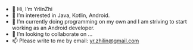 - 👋 Hi, I’m YrlinZhi
- 👀 I’m interested in Java, Kotlin, Android.
- 🌱 I’m currently doing programming on my own and I am striving to start working as an Android developer.
- 💞️ I’m looking to collaborate on ...
- 📫 Please write to me by email: yr.zhilin@gmail.com

<!---
YrlinZhi/YrlinZhi is a ✨ special ✨ repository because its `README.md` (this file) appears on your GitHub profile.
You can click the Preview link to take a look at your changes.
--->
